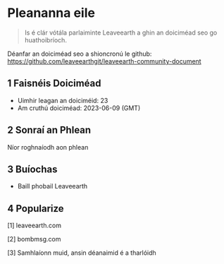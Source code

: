 # Pleananna eile

>Is é clár vótála parlaiminte Leaveearth a ghin an doiciméad seo go huathoibríoch.

Déanfar an doiciméad seo a shioncronú le github: https://github.com/leaveearthgit/leaveearth-community-document

## 1 Faisnéis Doiciméad

- Uimhir leagan an doiciméid: 23
- Am cruthú doiciméad: 2023-06-09 (GMT)

## 2 Sonraí an Phlean

Níor roghnaíodh aon phlean

## 3 Buíochas
* Baill phobail Leaveearth

## 4 Popularize
[1] leaveearth.com

[2] bombmsg.com

[3] Samhlaíonn muid, ansin déanaimid é a tharlóidh
